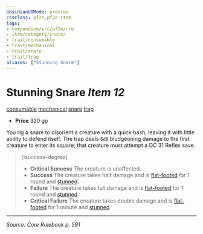 ```yaml
---
obsidianUIMode: preview
cssclass: pf2e,pf2e-item
tags:
- compendium/src/pf2e/crb
- item/category/snare/
- trait/consumable
- trait/mechanical
- trait/snare
- trait/trap
aliases: ["Stunning Snare"]
---
```

# Stunning Snare *Item 12*  
[consumable](consumable.md "Consumable Item Trait")  [mechanical](mechanical.md "Mechanical Hazard Trait")  [snare](snare.md "Snare Item Trait")  [trap](trap.md "Trap Hazard Trait")  

- **Price** 320 gp

You rig a snare to disorient a creature with a quick bash, leaving it with little ability to defend itself. The trap deals `6d6` bludgeoning damage to the first creature to enter its square; that creature must attempt a DC 31 Reflex save.

> [!success-degree] 
> - **Critical Success** The creature is unaffected.
> - **Success** The creature takes half damage and is [flat-footed](conditions.md#Flat-footed) for 1 round and [stunned](conditions.md#Stunned).
> - **Failure** The creature takes full damage and is [flat-footed](conditions.md#Flat-footed) for 1 round and [stunned](conditions.md#Stunned).
> - **Critical Failure** The creature takes double damage and is [flat-footed](conditions.md#Flat-footed) for 1 minute and [stunned](conditions.md#Stunned).


---
*Source: Core Rulebook p. 591*